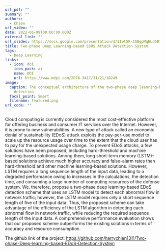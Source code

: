```yaml
---
url_pdf: ""
summary: ""
authors:
  - Chien
url_video: ""
date: 2022-06-09T00:00:00.000Z
external_link: ""
url_slides: https://docs.google.com/presentation/d/11etSR-CS0qpMqELd50tTFbj7WJ_iT3BNNl2-WbTfif0/edit?usp=sharing
title: Two-phase Deep Learning-based EDOS Attack Detection System
tags:
  - Deep Learning
links:
  - icon: doi
    icon_pack: ai
    name: DOI
    url: https://www.mdpi.com/2076-3417/11/21/10249
image:
  caption: The conceptual architecture of the two-phase deep leanring-based EDoS
    detection
  focal_point: Smart
  filename: featured.png
url_code: ""
---
```

Cloud computing is currently considered the most cost-effective platform for offering business and consumer IT services over the Internet. However, it is prone to new vulnerabilities. A new type of attack called an economic denial of sustainability (EDoS) attack exploits the pay-per-use model to scale up the resource usage over time to the extent that the cloud user has to pay for the unexpected usage charge. To prevent EDoS attacks, a few solutions have been proposed, including hard-threshold and machine learning-based solutions. Among them, long short-term memory (LSTM)-based solutions achieve much higher accuracy and false-alarm rates than hard-threshold and other machine learning-based solutions. However, LSTM requires a long sequence length of the input data, leading to a degraded performance owing to increases in the calculations, the detection time, and consuming a large number of computing resources of the defense system. We, therefore, propose a two-phase deep learning-based EDoS detection scheme that uses an LSTM model to detect each abnormal flow in network traffic; however, the LSTM model requires only a short sequence length of five of the input data. Thus, the proposed scheme can take advantage of the efficiency of the LSTM algorithm in detecting each abnormal flow in network traffic, while reducing the required sequence length of the input data. A comprehensive performance evaluation shows that our proposed scheme outperforms the existing solutions in terms of accuracy and resource consumption.


The github link of the project: https://github.com/harrychien1311/Two-phase-Deep-learning-based-EDoS-Detection-System
